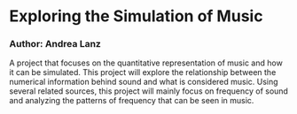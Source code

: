 
<!-- README.md is generated from README.Rmd. Please edit that file -->

# Exploring the Simulation of Music

### Author: Andrea Lanz

A project that focuses on the quantitative representation of music and
how it can be simulated. This project will explore the relationship
between the numerical information behind sound and what is considered
music. Using several related sources, this project will mainly focus on
frequency of sound and analyzing the patterns of frequency that can be
seen in music.
